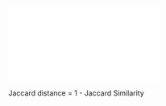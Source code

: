 ![Jaccard Similarity Distance 2024-11-18 14.38.43.excalidraw](../../Excalidraw/Jaccard%20Similarity%20Distance%202024-11-18%2014.38.43.excalidraw.md)

Jaccard distance = 1 - Jaccard Similarity
